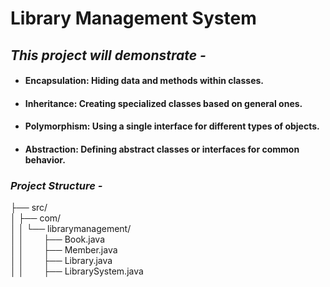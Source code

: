 # Library Management System

## *This project will demonstrate -*

- #### Encapsulation: Hiding data and methods within classes.
- #### Inheritance: Creating specialized classes based on general ones.
- #### Polymorphism: Using a single interface for different types of objects.
- #### Abstraction: Defining abstract classes or interfaces for common behavior.

### *Project Structure -*

├── src/  
│ ├── com/   
│ │ └── librarymanagement/      
│ │ &nbsp;&nbsp;&nbsp;&nbsp;&nbsp;&nbsp;&nbsp;├── Book.java  
│ │ &nbsp;&nbsp;&nbsp;&nbsp;&nbsp;&nbsp;&nbsp;├── Member.java  
│ │ &nbsp;&nbsp;&nbsp;&nbsp;&nbsp;&nbsp;&nbsp;├── Library.java  
│ │ &nbsp;&nbsp;&nbsp;&nbsp;&nbsp;&nbsp;&nbsp;├── LibrarySystem.java  